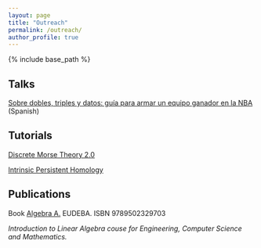 ```yaml
---
layout: page
title: "Outreach"
permalink: /outreach/
author_profile: true
---
```


{% include base_path %}

## Talks

[Sobre dobles, triples y datos: guía para armar un equipo ganador en la NBA](https://lcd.exactas.uba.ar/sobre-dobles-triples-y-datos-guia-para-armar-un-equipo-ganador-en-la-nba-por-ximena-fernandez/) (Spanish)


## Tutorials


[Discrete Morse Theory 2.0](https://www.youtube.com/watch?v=mZ2FIyg7NJ4)

[Intrinsic Persistent Homology](https://www.youtube.com/watch?v=1lP9ndiM60o)



## Publications

Book [Algebra A.](https://www.eudeba.com.ar/E-book/9789502329703/%C3%81lgebra+A) EUDEBA. ISBN 9789502329703

<i>Introduction to Linear Algebra couse for Engineering, Computer Science and Mathematics.</i>
